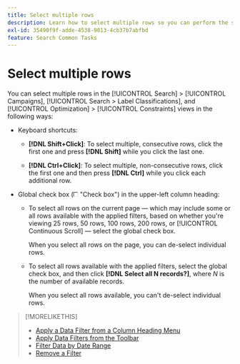 ```yaml
---
title: Select multiple rows
description: Learn how to select multiple rows so you can perform the same action on all of them.
exl-id: 35490f9f-adde-4538-9013-4cb37b7abfbd
feature: Search Common Tasks
---
```

# Select multiple rows

You can select multiple rows in the [!UICONTROL Search] > [!UICONTROL Campaigns], [!UICONTROL Search > Label Classifications], and [!UICONTROL Optimization] > [!UICONTROL Constraints] views in the following ways:

* Keyboard shortcuts:

  * **[!DNL Shift+Click]**: To select multiple, consecutive rows, click the first one and press **[!DNL Shift]** while you click the last one. 

  * **[!DNL Ctrl+Click]**: To select multiple, non-consecutive rows, click the first one and then press **[!DNL Ctrl]** while you click each additional row.

* Global check box (![Check box](/help/search-social-commerce/assets/check-box.png) "Check box") in the upper-left column heading:

  * To select all rows on the current page &mdash; which may include some or all rows available with the applied filters, based on whether you're viewing 25 rows, 50 rows, 100 rows, 200 rows, or [!UICONTROL Continuous Scroll] &mdash; select the global check box.
  
    When you select all rows on the page, you can de-select individual rows.

  * To select all rows available with the applied filters, select the global check box, and then click **[!DNL Select all N records?]**, where *N* is the number of available records.
  
    When you select all rows available, you can't de-select individual rows.

>[!MORELIKETHIS]
>
>* [Apply a Data Filter from a Column Heading Menu](../data-views/ad-hoc-settings/column-filter-apply-from-column-heading.md)
>* [Apply Data Filters from the Toolbar](../data-views/ad-hoc-settings/column-filter-apply-from-toolbar.md)
>* [Filter Data by Date Range](../data-views/ad-hoc-settings/date-filter.md)
>* [Remove a Filter](../data-views/ad-hoc-settings/column-filter-remove.md)
